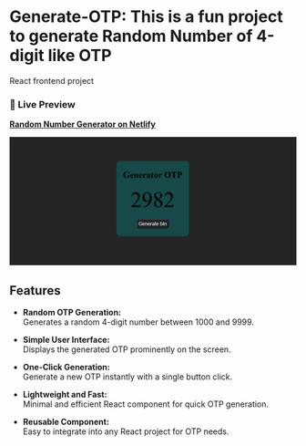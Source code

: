 # Generate-OTP: This is a fun project to generate Random Number of 4-digit like OTP
React frontend project 

### 🚀 Live Preview

**[Random Number Generator on Netlify](https://calm-croissant-46c0ca.netlify.app/)**


![Alt Text](RandomNumberGenerator.png)

## Features

- **Random OTP Generation:**  
  Generates a random 4-digit number between 1000 and 9999.

- **Simple User Interface:**  
  Displays the generated OTP prominently on the screen.

- **One-Click Generation:**  
  Generate a new OTP instantly with a single button click.

- **Lightweight and Fast:**  
  Minimal and efficient React component for quick OTP generation.

- **Reusable Component:**  
  Easy to integrate into any React project for OTP needs.
